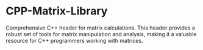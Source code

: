 # CPP-Matrix-Library
Comprehensive C++ header for matrix calculations. This header provides a robust set of tools for matrix manipulation and analysis, making it a valuable resource for C++ programmers working with matrices.
